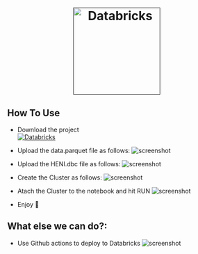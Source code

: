 
<h1 align="center">
  <br>
  <a href=""><img src="https://heni.com/wp-content/uploads/2021/01/HENI-minimal-black@2x-1.png.webp" alt="Databricks" width="200"></a>
  <br>
</h1>

## How To Use

* Download the project <br>
  <a href=""><img src="https://github.com/hmasg/interview-exercise/blob/main/Images/1.gif" alt="Databricks" ></a>
  
* Upload the data.parquet file as follows:
  ![screenshot](https://github.com/hmasg/interview-exercise/blob/main/Images/2.gif)
* Upload the HENI.dbc file as follows:
  ![screenshot](https://github.com/hmasg/interview-exercise/blob/main/Images/3.gif)
* Create the Cluster as follows:
  ![screenshot](https://github.com/hmasg/interview-exercise/blob/main/Images/4.gif)
* Atach the Cluster to the notebook and hit RUN
  ![screenshot](https://github.com/hmasg/interview-exercise/blob/main/Images/5.gif)
  
  
* Enjoy :tada:

## What else we can do?:

- Use Github actions to deploy to Databricks
  ![screenshot](https://github.com/hmasg/interview-exercise/blob/main/Images/6.gif)
